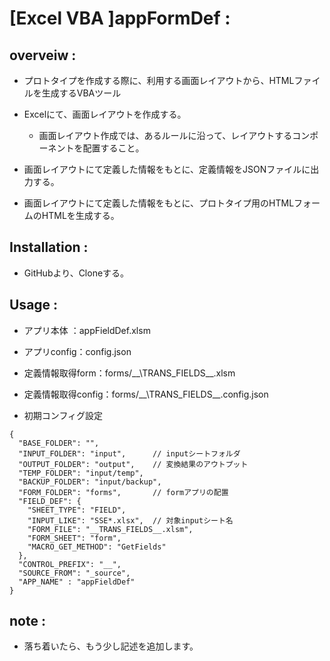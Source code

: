 # [Excel VBA ]appFormDef :

## overveiw :

- プロトタイプを作成する際に、利用する画面レイアウトから、HTMLファイルを生成するVBAツール  

- Excelにて、画面レイアウトを作成する。  
  + 画面レイアウト作成では、あるルールに沿って、レイアウトするコンポーネントを配置すること。

- 画面レイアウトにて定義した情報をもとに、定義情報をJSONファイルに出力する。  
- 画面レイアウトにて定義した情報をもとに、プロトタイプ用のHTMLフォームのHTMLを生成する。  

## Installation :

- GitHubより、Cloneする。  

## Usage :
- アプリ本体  ：appFieldDef.xlsm  
- アプリconfig：config.json  
- 定義情報取得form：forms/_\_\TRANS_FIELDS__.xlsm  
- 定義情報取得config：forms/_\_\TRANS_FIELDS__.config.json 

- 初期コンフィグ設定  
```
{
  "BASE_FOLDER": "", 
  "INPUT_FOLDER": "input",      // inputシートフォルダ
  "OUTPUT_FOLDER": "output",    // 変換結果のアウトプット
  "TEMP_FOLDER": "input/temp",
  "BACKUP_FOLDER": "input/backup",
  "FORM_FOLDER": "forms",       // formアプリの配置
  "FIELD_DEF": {
    "SHEET_TYPE": "FIELD",
    "INPUT_LIKE": "SSE*.xlsx",  // 対象inputシート名
    "FORM_FILE": "__TRANS_FIELDS__.xlsm",
    "FORM_SHEET": "form",
    "MACRO_GET_METHOD": "GetFields"
  },
  "CONTROL_PREFIX": "__",
  "SOURCE_FROM": "_source",
  "APP_NAME" : "appFieldDef"
}
```

## note :
- 落ち着いたら、もう少し記述を追加します。  

